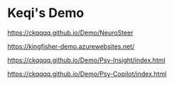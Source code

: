 # Keqi's Demo
https://ckqqqq.github.io/Demo/NeuroSteer

https://kingfisher-demo.azurewebsites.net/

https://ckqqqq.github.io/Demo/Psy-Insight/index.html

https://ckqqqq.github.io/Demo/Psy-Copilot/index.html



